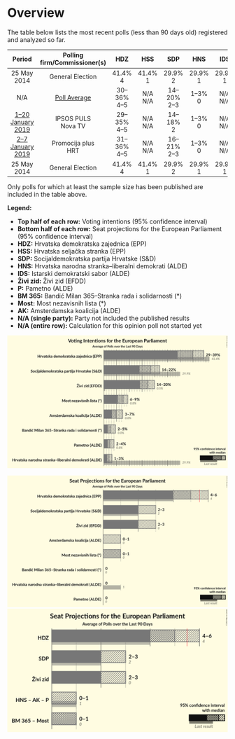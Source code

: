 # Overview

The table below lists the most recent polls (less than 90 days old) registered and analyzed so far.

| Period     | Polling firm/Commissioner(s) | HDZ | HSS | SDP | HNS | IDS | Živi zid | P | BM 365 | Most | AK |
|:----------:|:----------------------------:|:--:|:--:|:--:|:--:|:--:|:--:|:--:|:--:|:--:|:--:|
| 25 May 2014 | General Election | 41.4% <br> 4 | 41.4% <br> 1 | 29.9% <br> 2 | 29.9% <br> 1 | 29.9% <br> 1 | 0.5% <br> 0 | 0.0% <br> 0 | 0.0% <br> 0 | 0.0% <br> 0 | 0.0% <br> 0 |
| N/A | [Poll Average](average.html) | 30–36% <br> 4–5 | N/A <br> N/A | 14–20% <br> 2–3 | 1–3% <br> 0 | N/A <br> N/A | 13–18% <br> 2 | 1–4% <br> 0 | 2–5% <br> 0 | 6–10% <br> 0–1 | 4–7% <br> 0–1 |
| [1–20 January 2019](2019-01-20-IPSOSPULS.html) | IPSOS PULS <br> Nova TV | 29–35% <br> 4–5 | N/A <br> N/A | 14–18% <br> 2 | 1–3% <br> 0 | N/A <br> N/A | 13–17% <br> 1–2 | 2–4% <br> 0 | 3–5% <br> 0 | 6–9% <br> 0–1 | 5–8% <br> 0–1 |
| [2–7 January 2019](2019-01-07-Promocijaplus.html) | Promocija plus <br> HRT | 31–36% <br> 4–5 | N/A <br> N/A | 16–21% <br> 2–3 | 1–3% <br> 0 | N/A <br> N/A | 14–18% <br> 2 | 1–3% <br> 0 | 2–3% <br> 0 | 7–10% <br> 1 | 4–6% <br> 0 |
| 25 May 2014 | General Election | 41.4% <br> 4 | 41.4% <br> 1 | 29.9% <br> 2 | 29.9% <br> 1 | 29.9% <br> 1 | 0.5% <br> 0 | 0.0% <br> 0 | 0.0% <br> 0 | 0.0% <br> 0 | 0.0% <br> 0 |

Only polls for which at least the sample size has been published are included in the table above.

**Legend:**
+ **Top half of each row:** Voting intentions (95% confidence interval)
+ **Bottom half of each row:** Seat projections for the European Parliament (95% confidence interval)
+ **HDZ:** Hrvatska demokratska zajednica (EPP)
+ **HSS:** Hrvatska seljačka stranka (EPP)
+ **SDP:** Socijaldemokratska partija Hrvatske (S&D)
+ **HNS:** Hrvatska narodna stranka–liberalni demokrati (ALDE)
+ **IDS:** Istarski demokratski sabor (ALDE)
+ **Živi zid:** Živi zid (EFDD)
+ **P:** Pametno (ALDE)
+ **BM 365:** Bandić Milan 365–Stranka rada i solidarnosti (*)
+ **Most:** Most nezavisnih lista (*)
+ **AK:** Amsterdamska koalicija (ALDE)
+ **N/A (single party):** Party not included the published results
+ **N/A (entire row):** Calculation for this opinion poll not started yet


![Graph with voting intentions not yet produced](average.png "Voting Intentions")

![Graph with seats not yet produced](average-seats.png "Seats")
![Graph with coalitions seats not yet produced](average-coalitions-seats.png "Coalitions Seats")
